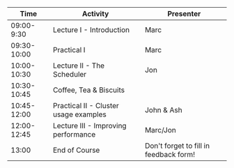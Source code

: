 | Time | Activity | Presenter | 
|---|---|---|
| 09:00-9:30 | Lecture I - Introduction | Marc |
| 09:30-10:00 | Practical I | Marc |
| 10:00-10:30 | Lecture II - The Scheduler | Jon |
| 10:30-10:45 | Coffee, Tea & Biscuits | |
| 10:45-12:00 | Practical II - Cluster usage examples | John & Ash |
| 12:00-12:45 | Lecture III - Improving performance| Marc/Jon | 
| 13:00 | End of Course| Don't forget to fill in feedback form! |
